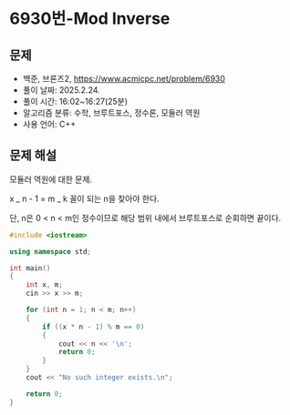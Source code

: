 # 6930번-Mod Inverse

## 문제

- 백준, 브론즈2, https://www.acmicpc.net/problem/6930
- 풀이 날짜: 2025.2.24.
- 풀이 시간: 16:02~16:27(25분)
- 알고리즘 분류: 수학, 브루트포스, 정수론, 모듈러 역원
- 사용 언어: C++

## 문제 해설

모듈러 역원에 대한 문제.

x _ n - 1 = m _ k 꼴이 되는 n을 찾아야 한다.

단, n은 0 < n < m인 정수이므로 해당 범위 내에서 브루트포스로 순회하면 끝이다.

```cpp
#include <iostream>

using namespace std;

int main()
{
    int x, m;
    cin >> x >> m;

    for (int n = 1; n < m; n++)
    {
        if ((x * n - 1) % m == 0)
        {
            cout << n << '\n';
            return 0;
        }
    }
    cout << "No such integer exists.\n";

    return 0;
}
```
